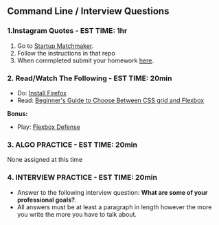 ## Command Line / Interview Questions

### 1.Instagram Quotes - EST TIME: 1hr

1. Go to [Startup Matchmaker](./startup-matchmaker/README.md).
2. Follow the instructions in that repo
3. When commpleted submit your homework [here](https://docs.google.com/forms/d/e/1FAIpQLSeroos9mbUxkYhzETYq4dylzqb_il07tKHBby2YPLkqb0Wr9Q/viewform). 

### 2. Read/Watch The Following - EST TIME: 20min

- Do: [Install Firefox](https://www.mozilla.org/en-US/exp/firefox/)
- Read: [Beginner's Guide to Choose Between CSS grid and Flexbox](https://medium.com/youstart-labs/beginners-guide-to-choose-between-css-grid-and-flexbox-783005dd2412)



**Bonus:**
- Play: [Flexbox Defense](http://www.flexboxdefense.com/)



### 3. ALGO PRACTICE - EST TIME: 20min

None assigned at this time


### 4.  INTERVIEW PRACTICE - EST TIME: 20min
- Answer to the following interview question: **What are some of your professional goals?**.
- All answers must be at least a paragraph in length however the more you write the more you have to talk about.

